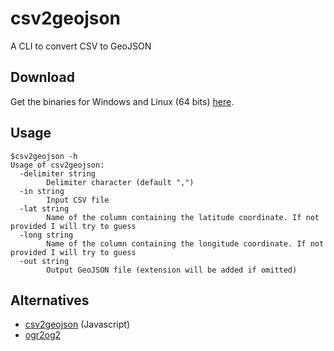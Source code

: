 # csv2geojson

A CLI to convert CSV to GeoJSON

## Download

Get the binaries for Windows and Linux (64 bits) [here](https://github.com/pvernier/csv2geojson/releases).

## Usage

```
$csv2geojson -h
Usage of csv2geojson:
  -delimiter string
        Delimiter character (default ",")
  -in string
        Input CSV file
  -lat string
        Name of the column containing the latitude coordinate. If not provided I will try to guess
  -long string
        Name of the column containing the longitude coordinate. If not provided I will try to guess
  -out string
        Output GeoJSON file (extension will be added if omitted)

```


## Alternatives

* [csv2geojson](https://github.com/mapbox/csv2geojson) (Javascript)
* [ogr2og2](http://www.gdal.org/ogr2ogr.html)
